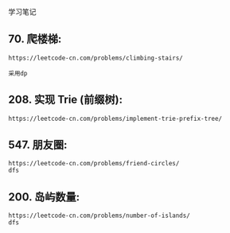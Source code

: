 学习笔记

## 70. 爬楼梯:

    https://leetcode-cn.com/problems/climbing-stairs/
    
    采用dp
    
## 208. 实现 Trie (前缀树):

    https://leetcode-cn.com/problems/implement-trie-prefix-tree/
    
## 547. 朋友圈:

    https://leetcode-cn.com/problems/friend-circles/
    dfs
    
## 200. 岛屿数量:

    https://leetcode-cn.com/problems/number-of-islands/
    dfs